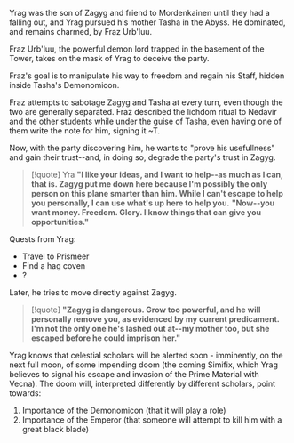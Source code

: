 Yrag was the son of Zagyg and friend to Mordenkainen until they had a falling out, and Yrag pursued his mother Tasha in the Abyss. He dominated, and remains charmed, by Fraz Urb'luu.

Fraz Urb'luu, the powerful demon lord trapped in the basement of the Tower, takes on the mask of Yrag to deceive the party.

Fraz's goal is to manipulate his way to freedom and regain his Staff, hidden inside Tasha's Demonomicon.

Fraz attempts to sabotage Zagyg and Tasha at every turn, even though the two are generally separated. Fraz described the lichdom ritual to Nedavir and the other students while under the guise of Tasha, even having one of them write the note for him, signing it ~T.

Now, with the party discovering him, he wants to "prove his usefullness" and gain their trust--and, in doing so, degrade the party's trust in Zagyg.
>[!quote] Yra
>**"I like your ideas, and I want to help--as much as I can, that is. Zagyg put me down here because I'm possibly the only person on this plane smarter than him. While I can't escape to help you personally, I can use what's up here to help you.**
>**"Now--you want money. Freedom. Glory. I know things that can give you opportunities."**

Quests from Yrag:
- Travel to Prismeer
- Find a hag coven
- ?

Later, he tries to move directly against Zagyg.
>[!quote]
>**"Zagyg is dangerous. Grow too powerful, and he will personally remove you, as evidenced by my current predicament. I'm not the only one he's lashed out at--my mother too, but she escaped before he could imprison her."**



Yrag knows that celestial scholars will be alerted soon - imminently, on the next full moon, of some impending doom (the coming Simifix, which Yrag believes to signal his escape and invasion of the Prime Material with Vecna). The doom will, interpreted differently by different scholars, point towards:

1. Importance of the Demonomicon (that it will play a role)
2. Importance of the Emperor (that someone will attempt to kill him with a great black blade)